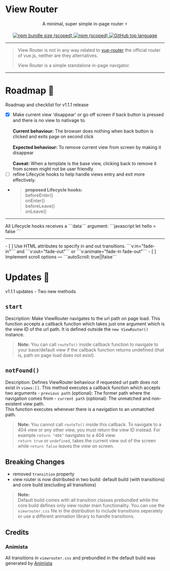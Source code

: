 # View Router

<p align="center">A minimal, super simple in-page router ⚡ </p>

<p align="center">
<a href="#">
 <img alt="npm bundle size (scoped)" src="https://img.shields.io/bundlephobia/min/@bukunmikuti/view-router?style=flat-square">
</a>
 <a href="https://www.npmjs.com/package/@bukunmikuti/view-router">
 <img alt="npm (scoped)" src="https://img.shields.io/npm/v/@bukunmikuti/view-router?style=flat-square">
 </a>
 <a href="">
  <img alt="GitHub top language" src="https://img.shields.io/github/languages/top/Bukunmikuti/view-router?logoColor=%23880000&style=flat-square">
 </a>
 </p>
 
 -------------------------
 
 > View Router is not in any way related to [vue-router](https://github.com/vuejs/vue-router) the official router of vue.js, neither are they alternatives. 
 > 
 > View Router is a simple standalone in-page navigator.
 
 -------------------------
 
 # Roadmap 🚧
 Roadmap and checklist for v1.1.1 release
 
 - [x] Make current view 'disappear' or go off screen if back button is pressed and there is no view to nativage to. <br><br>
 **Current behaviour:** The browser does nothing when back button is clicked and exits page on second click <br><br>
 **Expected behaviour:** To remove current view from screen by making it disappear <br><br>
 **Caveat:** When a template is the base view, clicking back to remove it from screen might not be user friendly
 - [ ] refine Lifecycle hooks to help handle views entry and exit more effectively. 
 - > **proposed Lifecycle hooks:** <br> beforeEnter() <br> onEnter() <br> beforeLeave() <br> onLeave() 
 <hr>
All Lifecycle hooks receives a ```data``` argument:
```javascript
let hello = false
```

<hr>
 - [ ] Use HTML attributes to specify in and out transitions. ```v:in="fade-in"``` and ```v:out="fade-out"``` or ```v:animate="fade-in fade-out"```
 - [ ] Implement scroll options — ```autoScroll: true||false```



 # Updates 🚀
 v1.1.1 updates - Two new methods 
 
## ```start```<br>
Description: Make ViewRouter navigates to the url path on page load. This function accepts a callback function which takes just one argument which is the view ID of the url path. It is defined outside the ```new ViewRouter()``` instance.<br>

> **Note:** You can call ```routeTo()``` inside callback function to navigate to your base/default view if the callback function returns undefined (that is, path on page load does not exist). 

## ```notFound()```<br>
Description: Defines ViewRouter behaviour if requested url path does not exist in ```views:[]```. This method executes a callback function which accepts two arguments
		- ```previous path``` (optional): The former path where the navigation comes from
		- ```current path``` (optional): The unmatched and non-existent view path.
		<br>
	This function executes whenever there is a navigation to an unmatched path. 

> **Note:** You cannot call ```routeTo()``` inside this callback. To navigate to a 404 view or any other view, you must return the view ID instead. For example ```return "404"``` navigates to a 404 view. <br> ```return true``` or ```undefined```, takes the current view out of the screen while ```return false``` leaves the view on screen. 

## Breaking Changes
- removed ```transition``` property
- view router is now distributed in two build: default build (with transitions) and core build (excluding all transitions)
> **Note:** <br> Default build comes with all transition classes prebundled while the core build defines only view router main functionality. You can use the ```viewrouter.css``` file in the distribution to include transitions seperately or use a different animation library to handle transitions.

## Credits
### Animista
All transitions in ```viewrouter.css``` and prebundled in the default build was generated by [Animista](https://animista.net/)